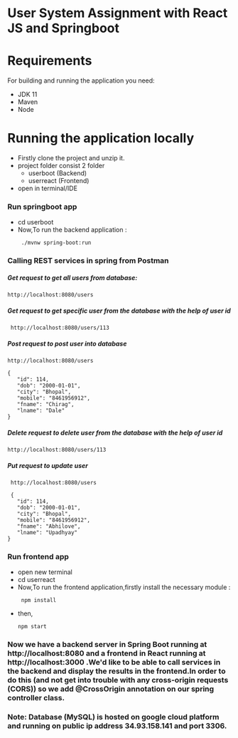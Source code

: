 # User System Assignment with React JS and Springboot

# Requirements

For building and running the application you need:

- JDK 11
- Maven
- Node

# Running the application locally

- Firstly clone the project and unzip it.
- project folder consist 2 folder
  - userboot (Backend)
  - userreact (Frontend)
- open in terminal/IDE

### Run springboot app

- cd userboot
- Now,To run the backend application :
  ```
   ./mvnw spring-boot:run
  ```


### Calling REST services in spring from Postman
 
##### Get request to get all users from database:

 ```
 http://localhost:8080/users
 ```

##### Get request to get specific user from the database with the help of user id
 
 ```
  http://localhost:8080/users/113 
 ```
 
##### Post request to post user into database 
 
 ```
 http://localhost:8080/users
 
 {
    "id": 114,
    "dob": "2000-01-01",
    "city": "Bhopal",
    "mobile": "8461956912",
    "fname": "Chirag",
    "lname": "Dale"
}
 ```

##### Delete request to delete user from the database with the help of user id

 ```
 http://localhost:8080/users/113
 ```
##### Put request to update user
 
 ```
  http://localhost:8080/users
  
  {
    "id": 114,
    "dob": "2000-01-01",
    "city": "Bhopal",
    "mobile": "8461956912",
    "fname": "Abhilove",
    "lname": "Upadhyay"
}
 ```

### Run frontend app

- open new terminal
- cd userreact
- Now,To run the frontend application,firstly install the necessary module :
  ```
   npm install
  ```
- then,
  ```
  npm start
  ``` 
 
 ### Now we have a backend server in Spring Boot running at http://localhost:8080 and a frontend in React running at http://localhost:3000 .We'd like to be able to call services in the backend and display the results in the frontend.In order to do this (and not get into trouble with any cross-origin requests (CORS)) so we add @CrossOrigin annotation on our spring controller class. 

### Note: Database (MySQL) is hosted on google cloud platform and running on public ip address 34.93.158.141 and port 3306.
